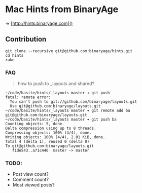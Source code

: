 # Mac Hints from BinaryAge

=> [http://hints.binaryage.com]() 

## Contribution

	git clone --recursive git@github.com:binaryage/hints.git
	cd hints
	rake

### FAQ

> how to push to _layouts and shared?

	~/code/basite/hints/_layouts master ➔ git push
	fatal: remote error: 
	  You can't push to git://github.com/binaryage/layouts.git
	  Use git@github.com:binaryage/layouts.git
	~/code/basite/hints/_layouts master ➔ git remote add ba git@github.com:binaryage/layouts.git
	~/code/basite/hints/_layouts master ➔ git push ba
	Counting objects: 5, done.
	Delta compression using up to 8 threads.
	Compressing objects: 100% (4/4), done.
	Writing objects: 100% (4/4), 2.01 KiB, done.
	Total 4 (delta 1), reused 0 (delta 0)
	To git@github.com:binaryage/layouts.git
	   f1de543..a71c440  master -> master


### TODO:

* Post view count?
* Comment count?
* Most viewed posts?